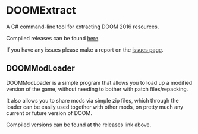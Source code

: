 # DOOMExtract

A C# command-line tool for extracting DOOM 2016 resources.

Compiled releases can be found [here](https://github.com/emoose/DOOMExtract/releases).

If you have any issues please make a report on the [issues page](https://github.com/emoose/DOOMExtract/issues).

## DOOMModLoader

DOOMModLoader is a simple program that allows you to load up a modified version of the game, without needing to bother with patch files/repacking.

It also allows you to share mods via simple zip files, which through the loader can be easily used together with other mods, on pretty much any current or future version of DOOM.

Compiled versions can be found at the releases link above.
